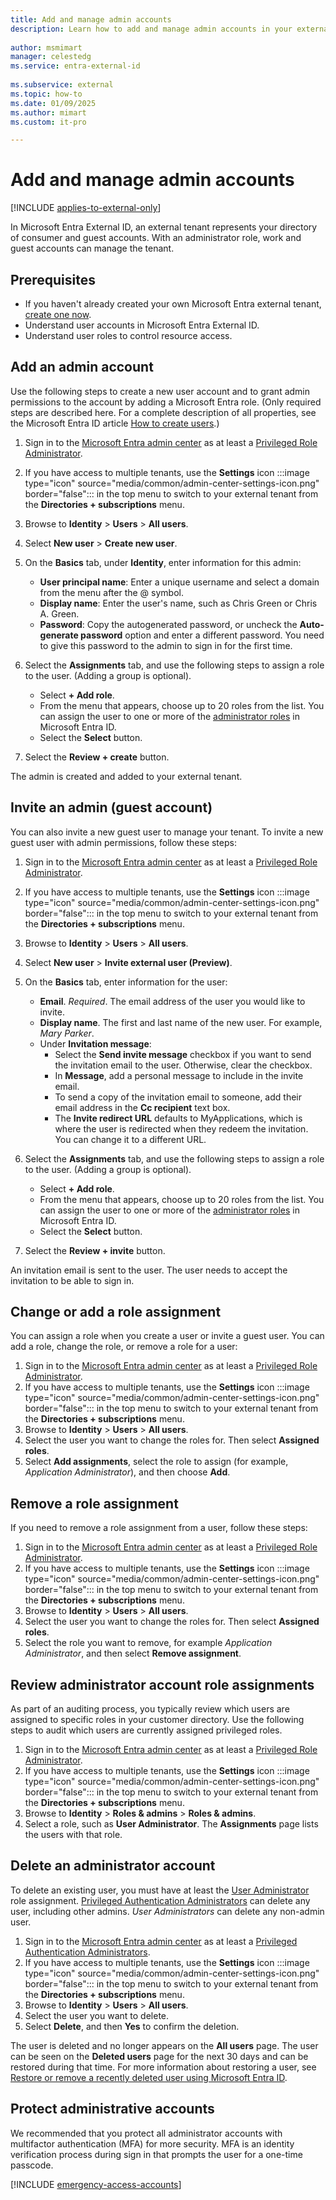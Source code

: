 ```yaml
---
title: Add and manage admin accounts
description: Learn how to add and manage admin accounts in your external tenant with Microsoft Entra External ID.
 
author: msmimart
manager: celestedg
ms.service: entra-external-id
 
ms.subservice: external
ms.topic: how-to
ms.date: 01/09/2025
ms.author: mimart
ms.custom: it-pro

---
```

# Add and manage admin accounts

[!INCLUDE [applies-to-external-only](../includes/applies-to-external-only.md)]

In Microsoft Entra External ID, an external tenant represents your directory of consumer and guest accounts. With an administrator role, work and guest accounts can manage the tenant.

## Prerequisites

- If you haven't already created your own Microsoft Entra external tenant, [create one now](how-to-create-external-tenant-portal.md).
- Understand user accounts in Microsoft Entra External ID.
- Understand user roles to control resource access.

## Add an admin account

Use the following steps to create a new user account and to grant admin permissions to the account by adding a Microsoft Entra role. (Only required steps are described here. For a complete description of all properties, see the Microsoft Entra ID article [How to create users](~/fundamentals/how-to-create-delete-users.yml#create-a-new-user).)

1. Sign in to the [Microsoft Entra admin center](https://entra.microsoft.com) as at least a [Privileged Role Administrator](/entra/identity/role-based-access-control/permissions-reference#privileged-role-administrator).
1. If you have access to multiple tenants, use the **Settings** icon :::image type="icon" source="media/common/admin-center-settings-icon.png" border="false"::: in the top menu to switch to your external tenant from the **Directories + subscriptions** menu.
1. Browse to **Identity** > **Users** > **All users**.
1. Select **New user** > **Create new user**.
1. On the **Basics** tab, under **Identity**, enter information for this admin:

   - **User principal name**: Enter a unique username and select a domain from the menu after the @ symbol.
   - **Display name**: Enter the user's name, such as Chris Green or Chris A. Green.
   - **Password**: Copy the autogenerated password, or uncheck the **Auto-generate password** option and enter a different password. You need to give this password to the admin to sign in for the first time.
  
1. Select the **Assignments** tab, and use the following steps to assign a role to the user. (Adding a group is optional).

   - Select **+ Add role**.
   - From the menu that appears, choose up to 20 roles from the list. You can assign the user to one or more of the [administrator roles](/entra/identity/role-based-access-control/permissions-reference) in Microsoft Entra ID.
   - Select the **Select** button.

1. Select the **Review + create** button.

The admin is created and added to your external tenant. 

## Invite an admin (guest account)

You can also invite a new guest user to manage your tenant. To invite a new guest user with admin permissions, follow these steps:

1. Sign in to the [Microsoft Entra admin center](https://entra.microsoft.com) as at least a [Privileged Role Administrator](/entra/identity/role-based-access-control/permissions-reference#privileged-role-administrator).
1. If you have access to multiple tenants, use the **Settings** icon :::image type="icon" source="media/common/admin-center-settings-icon.png" border="false"::: in the top menu to switch to your external tenant from the **Directories + subscriptions** menu.
1. Browse to **Identity** > **Users** > **All users**.
1. Select **New user** > **Invite external user (Preview)**.
1. On the **Basics** tab, enter information for the user:

   - **Email**. *Required*. The email address of the user you would like to invite.
   - **Display name**. The first and last name of the new user. For example, *Mary Parker*.
   - Under **Invitation message**:
      - Select the **Send invite message** checkbox if you want to send the invitation email to the user. Otherwise, clear the checkbox.
      - In **Message**, add a personal message to include in the invite email.
      - To send a copy of the invitation email to someone, add their email address in the **Cc recipient** text box.
      - The **Invite redirect URL** defaults to MyApplications, which is where the user is redirected when they redeem the invitation. You can change it to a different URL.
   
1. Select the **Assignments** tab, and use the following steps to assign a role to the user. (Adding a group is optional).

   - Select **+ Add role**.
   - From the menu that appears, choose up to 20 roles from the list. You can assign the user to one or more of the [administrator roles](/entra/identity/role-based-access-control/permissions-reference) in Microsoft Entra ID.
   - Select the **Select** button.

1. Select the **Review + invite** button.

An invitation email is sent to the user. The user needs to accept the invitation to be able to sign in.

## Change or add a role assignment

You can assign a role when you create a user or invite a guest user. You can add a role, change the role, or remove a role for a user:

1. Sign in to the [Microsoft Entra admin center](https://entra.microsoft.com) as at least a [Privileged Role Administrator](/entra/identity/role-based-access-control/permissions-reference#privileged-role-administrator).
1. If you have access to multiple tenants, use the **Settings** icon :::image type="icon" source="media/common/admin-center-settings-icon.png" border="false"::: in the top menu to switch to your external tenant from the **Directories + subscriptions** menu.
1. Browse to **Identity** > **Users** > **All users**.
1. Select the user you want to change the roles for. Then select **Assigned roles**.
1. Select **Add assignments**, select the role to assign (for example, *Application Administrator*), and then choose **Add**.

## Remove a role assignment

If you need to remove a role assignment from a user, follow these steps:

1. Sign in to the [Microsoft Entra admin center](https://entra.microsoft.com) as at least a [Privileged Role Administrator](/entra/identity/role-based-access-control/permissions-reference#privileged-role-administrator).
1. If you have access to multiple tenants, use the **Settings** icon :::image type="icon" source="media/common/admin-center-settings-icon.png" border="false"::: in the top menu to switch to your external tenant from the **Directories + subscriptions** menu.
1. Browse to **Identity** > **Users** > **All users**.
1. Select the user you want to change the roles for. Then select **Assigned roles**.
1. Select the role you want to remove, for example *Application Administrator*, and then select **Remove assignment**.

## Review administrator account role assignments

As part of an auditing process, you typically review which users are assigned to specific roles in your customer directory. Use the following steps to audit which users are currently assigned privileged roles.

1. Sign in to the [Microsoft Entra admin center](https://entra.microsoft.com) as at least a [Privileged Role Administrator](/entra/identity/role-based-access-control/permissions-reference#privileged-role-administrator).
1. If you have access to multiple tenants, use the **Settings** icon :::image type="icon" source="media/common/admin-center-settings-icon.png" border="false"::: in the top menu to switch to your external tenant from the **Directories + subscriptions** menu.
1. Browse to **Identity** > **Roles & admins** > **Roles & admins**.
2. Select a role, such as **User Administrator**. The **Assignments** page lists the users with that role.

## Delete an administrator account

To delete an existing user, you must have at least the [User Administrator](/entra/identity/role-based-access-control/permissions-reference#user-administrator) role assignment. [Privileged Authentication Administrators](/entra/identity/role-based-access-control/permissions-reference#privileged-authentication-administrator) can delete any user, including other admins. *User Administrators* can delete any non-admin user.

1. Sign in to the [Microsoft Entra admin center](https://entra.microsoft.com) as at least a [Privileged Authentication Administrators](/entra/identity/role-based-access-control/permissions-reference#privileged-authentication-administrator).
1. If you have access to multiple tenants, use the **Settings** icon :::image type="icon" source="media/common/admin-center-settings-icon.png" border="false"::: in the top menu to switch to your external tenant from the **Directories + subscriptions** menu.
1. Browse to **Identity** > **Users** > **All users**.
1. Select the user you want to delete.
1. Select **Delete**, and then **Yes** to confirm the deletion.

The user is deleted and no longer appears on the **All users** page. The user can be seen on the **Deleted users** page for the next 30 days and can be restored during that time. For more information about restoring a user, see [Restore or remove a recently deleted user using Microsoft Entra ID](~/fundamentals/users-restore.yml).

## Protect administrative accounts

We recommended that you protect all administrator accounts with multifactor authentication (MFA) for more security. MFA is an identity verification process during sign in that prompts the user for a one-time passcode.

[!INCLUDE [emergency-access-accounts](../../includes/definitions/emergency-access-accounts.md)]